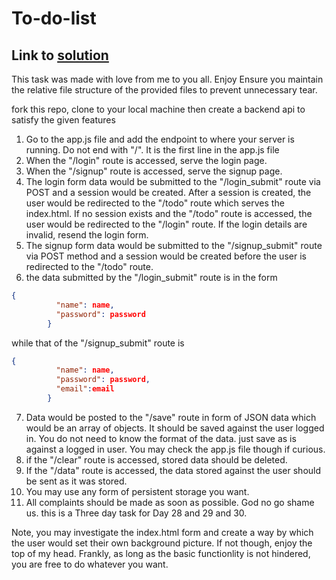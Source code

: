 # To-do-list

## Link to [solution](https://limitless-hollows-48755.herokuapp.com/)


This task was made with love from me to you all. Enjoy
Ensure you maintain the relative file structure of the provided files to prevent unnecessary tear.

fork this repo, clone to your local machine then create a backend api to satisfy the given features

1. Go to the app.js file and add the endpoint to where your server is running. Do not end with "/". It is the first line in the app.js file
2. When the "/login" route is accessed, serve the login page.
3. When the "/signup" route is accessed, serve the signup page.
4. The login form data would be submitted to the "/login_submit" route via POST and a session would be created. After a session is created, the user would be redirected to the "/todo" route which serves the index.html. If no session exists and the "/todo" route is accessed, the user would be redirected to the "/login" route. If the login details are invalid, resend the login form.
5. The signup form data would be submitted to the "/signup_submit" route via POST method and a session would be created before the user is redirected to the "/todo" route.
6. the data submitted by the "/login_submit" route is in the form 
```json
{
          "name": name,
          "password": password
        }
```
while that of the "/signup_submit" route is 
```json
{
          "name": name,
          "password": password,
          "email":email
        }
```
7. Data would be posted to the "/save" route in form of JSON data which would be an array of objects. It should be saved against the user logged in. You do not need to know the format of the data. just save as is against a logged in user. You may check the app.js file though if curious.
8. if the "/clear" route is accessed, stored data should be deleted.
9. If the "/data" route is accessed, the data stored against the user should be sent as it was stored.
10. You may use any form of persistent storage you want.
11. All complaints should be made as soon as possible. God no go shame us. this is a Three day task for Day 28 and 29 and 30.

Note, you may investigate the index.html form and create a way by which the user would set their own background picture. If not though, enjoy the top of my head. Frankly, as long as the basic functionlity is not hindered, you are free to do whatever you want.
